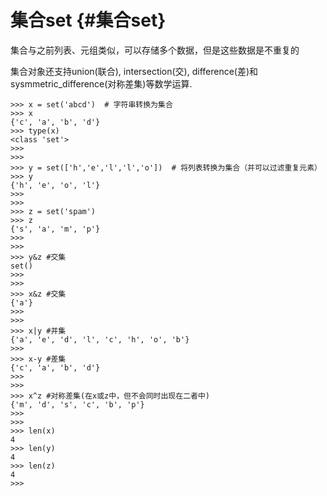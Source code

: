 # 集合set {#集合set}

集合与之前列表、元组类似，可以存储多个数据，但是这些数据是不重复的

集合对象还支持union\(联合\), intersection\(交\), difference\(差\)和sysmmetric\_difference\(对称差集\)等数学运算.



```
>>> x = set('abcd')  # 字符串转换为集合
>>> x
{'c', 'a', 'b', 'd'}
>>> type(x)
<class 'set'>
>>> 
>>> 
>>> y = set(['h','e','l','l','o'])  # 将列表转换为集合（并可以过滤重复元素）
>>> y
{'h', 'e', 'o', 'l'}
>>> 
>>> 
>>> z = set('spam')
>>> z
{'s', 'a', 'm', 'p'}
>>> 
>>> 
>>> y&z #交集
set()
>>> 
>>> 
>>> x&z #交集
{'a'}
>>> 
>>> 
>>> x|y #并集
{'a', 'e', 'd', 'l', 'c', 'h', 'o', 'b'}
>>> 
>>> x-y #差集
{'c', 'a', 'b', 'd'}
>>> 
>>> 
>>> x^z #对称差集(在x或z中，但不会同时出现在二者中)
{'m', 'd', 's', 'c', 'b', 'p'}
>>> 
>>> 
>>> len(x)
4
>>> len(y)
4
>>> len(z)
4
>>>
```



